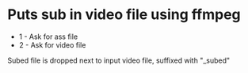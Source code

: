 # Puts sub in video file using ffmpeg

* 1 - Ask for ass file
* 2 - Ask for video file

Subed file is dropped next to input video file, suffixed with "_subed"